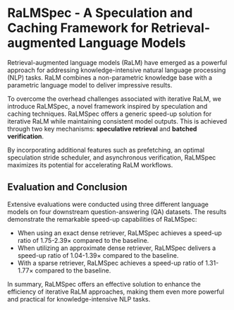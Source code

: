 # RaLMSpec - A Speculation and Caching Framework for Retrieval-augmented Language Models

Retrieval-augmented language models (RaLM) have emerged as a powerful approach for addressing knowledge-intensive natural language processing (NLP) tasks. RaLM combines a non-parametric knowledge base with a parametric language model to deliver impressive results. 

To overcome the overhead challenges associated with iterative RaLM, we introduce RaLMSpec, a novel framework inspired by speculation and caching techniques. RaLMSpec offers a generic speed-up solution for iterative RaLM while maintaining consistent model outputs. This is achieved through two key mechanisms: **speculative retrieval** and **batched verification**.

By incorporating additional features such as prefetching, an optimal speculation stride scheduler, and asynchronous verification, RaLMSpec maximizes its potential for accelerating RaLM workflows.

## Evaluation and Conclusion

Extensive evaluations were conducted using three different language models on four downstream question-answering (QA) datasets. The results demonstrate the remarkable speed-up capabilities of RaLMSpec:

- When using an exact dense retriever, RaLMSpec achieves a speed-up ratio of $1.75$-$2.39\times$ compared to the baseline.
- When utilizing an approximate dense retriever, RaLMSpec delivers a speed-up ratio of $1.04$-$1.39\times$ compared to the baseline.
- With a sparse retriever, RaLMSpec achieves a speed-up ratio of $1.31$-$1.77\times$ compared to the baseline.

In summary, RaLMSpec offers an effective solution to enhance the efficiency of iterative RaLM approaches, making them even more powerful and practical for knowledge-intensive NLP tasks.
